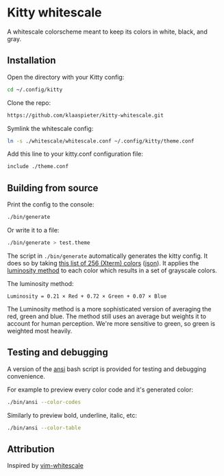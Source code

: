 # Kitty whitescale

A whitescale colorscheme meant to keep its colors in white, black, and gray.

## Installation

Open the directory with your Kitty config:

```sh
cd ~/.config/kitty
```

Clone the repo:

```sh
https://github.com/klaaspieter/kitty-whitescale.git
```

Symlink the whitescale config:

```sh
ln -s ./whitescale/whitescale.conf ~/.config/kitty/theme.conf
```

Add this line to your kitty.conf configuration file:

```sh
include ./theme.conf
```

## Building from source

Print the config to the console:

```sh
./bin/generate
```

Or write it to a file:

```sh
./bin/generate > test.theme
```

The script in `./bin/generate` automatically generates the kitty config. It does so by taking [this list of 256 (Xterm) colors][256 colors] ([json][256 colors json]). It applies the [luminosity method] to each color which results in a set of grayscale colors.

The luminosity method:

```
Luminosity = 0.21 × Red + 0.72 × Green + 0.07 × Blue
```

The Luminosity method is a more sophisticated version of averaging the red, green and blue. The method still uses an average but weights it to account for human perception. We're more sensitive to green, so green is weighted most heavily.

[256 colors]: https://jonasjacek.github.io/colors/
[256 colors json]: https://jonasjacek.github.io/colors/data.json
[luminosity method]: https://docs.gimp.org/2.6/en/gimp-tool-desaturate.html

## Testing and debugging

A version of the [ansi] bash script is provided for testing and
debugging convenience.

For example to preview every color code and it's generated color:

```sh
./bin/ansi --color-codes
```

Similarly to preview bold, underline, italic, etc:

```sh
./bin/ansi --color-table
```

[ansi]: https://github.com/fidian/ansi

## Attribution

Inspired by [vim-whitescale]

[vim-whitescale]: https://github.com/teoljungberg/vim-whitescale/
